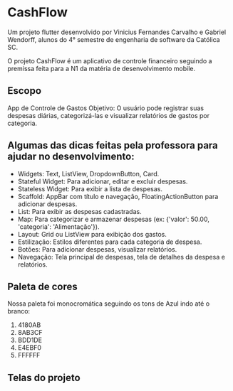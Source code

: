 # CashFlow

Um projeto flutter desenvolvido por Vinicius Fernandes Carvalho e Gabriel Wendorff, alunos do 4° semestre de engenharia de software da Católica SC.

O projeto CashFlow é um aplicativo de controle financeiro seguindo a premissa feita para a N1 da matéria de desenvolvimento mobile.

## Escopo
App de Controle de Gastos
Objetivo: O usuário pode registrar suas despesas diárias, categorizá-las e visualizar relatórios de gastos por categoria.

## Algumas das dicas feitas pela professora para ajudar no desenvolvimento:

-  Widgets: Text, ListView, DropdownButton, Card.
-  Stateful Widget: Para adicionar, editar e excluir despesas.
-  Stateless Widget: Para exibir a lista de despesas.
-  Scaffold: AppBar com título e navegação, FloatingActionButton para adicionar despesas.
-  List: Para exibir as despesas cadastradas.
-  Map: Para categorizar e armazenar despesas (ex: {'valor': 50.00, 'categoria': 'Alimentação'}).
-  Layout: Grid ou ListView para exibição dos gastos.
-  Estilização: Estilos diferentes para cada categoria de despesa.
-  Botões: Para adicionar despesas, visualizar relatórios.
-  Navegação: Tela principal de despesas, tela de detalhes da despesa e relatórios.

## Paleta de cores
Nossa paleta foi monocromática seguindo os tons de Azul indo até o branco:
1. 4180AB
2. 8AB3CF
3. BDD1DE
4. E4EBF0
5. FFFFFF

## Telas do projeto
